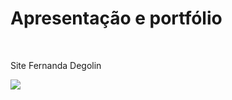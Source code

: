 <h1>Apresentação e portfólio</h1>
<br>
<p>Site Fernanda Degolin</p>


<!-- Badge - Twitter -->
  <a href="https://twitter.com/fesiviero">
    <img src="https://img.shields.io/twitter/url?style=social&url=https%3A%2F%2Fimg.shields.io%2Ftwitter%2Furl%3Fstyle%3Dsocial%26url%3D%252Ffesiviero%252Fhttps%253A%252F%252Ftwitter.com%252Ffesiviero">
  </a>
